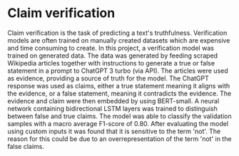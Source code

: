 # Claim verification
Claim verification is the task of predicting a text's truthfulness. Verification models are often trained on manually created datasets which are expensive and time consuming to create. In this project, a verification model was trained on generated data. The data was generated by feeding scraped Wikipedia articles together with instructions to generate a true or false statement in a prompt to ChatGPT 3 turbo (via API). The articles were used as evidence, providing a source of truth for the model. The ChatGPT response was used as claims, either a true statement meaning it aligns with the evidence, or a false statement, meaning it contradicts the evidence. The evidence and claim were then embedded by using BERT-small. A neural network containing bidirectional LSTM layers was trained to distinguish between false and true claims. The model was able to classify the validation samples with a macro average F1-score of $0.80$. After evaluating the model using custom inputs it was found that it is sensitive to the term 'not'. The reason for this could be due to an overrepresentation of the term 'not' in the false claims.
